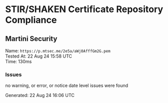 # STIR/SHAKEN Certificate Repository Compliance

## Martini Security

Name: `https://p.mtsec.me/2e5a/aWj0AfffGm2G.pem`\
Tested At: 22 Aug 24 15:58 UTC\
Time: 130ms

### Issues

no warning, or error, or notice date level issues were found

Generated: 22 Aug 24 16:06 UTC